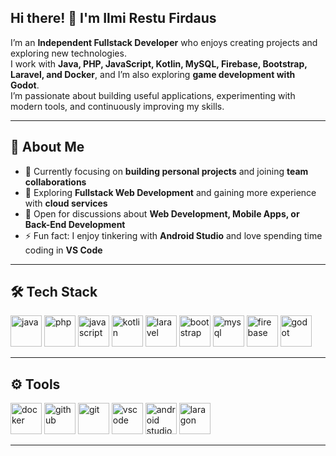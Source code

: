 ## Hi there! 👋 I'm Ilmi Restu Firdaus

I’m an **Independent Fullstack Developer** who enjoys creating projects and exploring new technologies.  
I work with **Java, PHP, JavaScript, Kotlin, MySQL, Firebase, Bootstrap, Laravel, and Docker**, and I’m also exploring **game development with Godot**.  
I’m passionate about building useful applications, experimenting with modern tools, and continuously improving my skills.

---

## 🌟 About Me
* 🔭 Currently focusing on **building personal projects** and joining **team collaborations**
* 🌱 Exploring **Fullstack Web Development** and gaining more experience with **cloud services**
* 💬 Open for discussions about **Web Development, Mobile Apps, or Back-End Development**
* ⚡ Fun fact: I enjoy tinkering with **Android Studio** and love spending time coding in **VS Code**

---

## 🛠️ Tech Stack

<p align="left">  
  <img src="https://cdn.jsdelivr.net/gh/devicons/devicon/icons/java/java-original.svg" alt="java" width="50" height="50"/>  
  <img src="https://cdn.jsdelivr.net/gh/devicons/devicon/icons/php/php-original.svg" alt="php" width="50" height="50"/>  
  <img src="https://cdn.jsdelivr.net/gh/devicons/devicon/icons/javascript/javascript-original.svg" alt="javascript" width="50" height="50"/>  
  <img src="https://cdn.jsdelivr.net/gh/devicons/devicon/icons/kotlin/kotlin-original.svg" alt="kotlin" width="50" height="50"/>  
  <img src="https://cdn.worldvectorlogo.com/logos/laravel-2.svg" alt="laravel" width="50" height="50"/>  
  <img src="https://cdn.jsdelivr.net/gh/devicons/devicon/icons/bootstrap/bootstrap-original.svg" alt="bootstrap" width="50" height="50"/>  
  <img src="https://cdn.jsdelivr.net/gh/devicons/devicon/icons/mysql/mysql-original.svg" alt="mysql" width="50" height="50"/>  
  <img src="https://cdn.jsdelivr.net/gh/devicons/devicon/icons/firebase/firebase-plain.svg" alt="firebase" width="50" height="50"/>  
  <img src="https://cdn.jsdelivr.net/gh/devicons/devicon/icons/godot/godot-original.svg" alt="godot" width="50" height="50"/>  
</p>  

---

## ⚙️ Tools

<p align="left">  
  <img src="https://cdn.jsdelivr.net/gh/devicons/devicon/icons/docker/docker-original.svg" alt="docker" width="50" height="50"/>  
  <img src="https://cdn.jsdelivr.net/gh/devicons/devicon/icons/github/github-original.svg" alt="github" width="50" height="50"/>  
  <img src="https://cdn.jsdelivr.net/gh/devicons/devicon/icons/git/git-original.svg" alt="git" width="50" height="50"/>  
  <img src="https://cdn.jsdelivr.net/gh/devicons/devicon/icons/vscode/vscode-original.svg" alt="vscode" width="50" height="50"/>  
  <img src="https://cdn.jsdelivr.net/gh/devicons/devicon/icons/androidstudio/androidstudio-original.svg" alt="android studio" width="50" height="50"/>  
  <img src="https://cdn.worldvectorlogo.com/logos/laragon.svg" alt="laragon" width="50" height="50"/>  
</p>  

---
